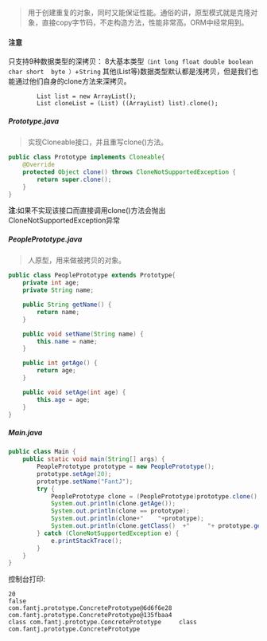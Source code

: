>用于创建重复的对象，同时又能保证性能。通俗的讲，原型模式就是克隆对象，直接copy字节码，不走构造方法，性能非常高。ORM中经常用到。


####    注意
只支持9种数据类型的深拷贝： 8大基本类型`（int long float double boolean char short  byte ）`+`String`
其他(List等)数据类型默认都是浅拷贝，但是我们也能通过他们自身的clone方法来深拷贝。
```
        List list = new ArrayList();
        List cloneList = (List) ((ArrayList) list).clone();
```

#####    Prototype.java
>实现Cloneable接口，并且重写clone()方法。
```java
public class Prototype implements Cloneable{
    @Override
    protected Object clone() throws CloneNotSupportedException {
        return super.clone();
    }
}
```
**注**:如果不实现该接口而直接调用clone()方法会抛出CloneNotSupportedException异常


#####    PeoplePrototype.java
>人原型，用来做被拷贝的对象。
```java
public class PeoplePrototype extends Prototype{
    private int age;
    private String name;

    public String getName() {
        return name;
    }

    public void setName(String name) {
        this.name = name;
    }

    public int getAge() {
        return age;
    }

    public void setAge(int age) {
        this.age = age;
    }
}
```

#####    Main.java
```java
public class Main {
    public static void main(String[] args) {
        PeoplePrototype prototype = new PeoplePrototype();
        prototype.setAge(20);
        prototype.setName("FantJ");
        try {
            PeoplePrototype clone = (PeoplePrototype)prototype.clone();
            System.out.println(clone.getAge());
            System.out.println(clone == prototype);
            System.out.println(clone+"    "+prototype);
            System.out.println(clone.getClass()  +"     "+ prototype.getClass());
        } catch (CloneNotSupportedException e) {
            e.printStackTrace();
        }
    }
}
```

控制台打印:
```
20
false
com.fantj.prototype.ConcretePrototype@6d6f6e28    com.fantj.prototype.ConcretePrototype@135fbaa4
class com.fantj.prototype.ConcretePrototype     class com.fantj.prototype.ConcretePrototype
```
